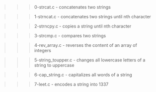 >>> 0-strcat.c
	- concatenates two strings

>>> 1-strncat.c
	- concatenates two strings until nth character

>>> 2-strncpy.c
	- copies a string until nth character

>>> 3-strcmp.c
	- compares two strings

>>> 4-rev_array.c
	- reverses the content of an array of integers

>>> 5-string_toupper.c
	- changes all lowercase letters of a string to uppercase

>>> 6-cap_string.c
	- capitalizes all words of a string

>>> 7-leet.c
	- encodes a string into 1337
